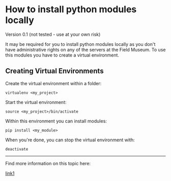 # How to install python modules locally #
Version 0.1 (not tested - use at your own risk)

It may be required for you to install python modules locally as you don't have administrative rights on any of the servers at the Field Museum. To use this modules you have to create a virtual environment. 

## Creating Virtual Environments ##

Create the virtual environment within a folder:
~~~
virtualenv <my_project>
~~~

Start the virtual environment:
~~~
source <my_project>/bin/activate
~~~

Within this environment you can install modules:
~~~
pip install <my_module>
~~~

When you're done, you can stop the virtual environment with:
~~~
deactivate
~~~


-----

Find more information on this topic here:

[link1](https://packaging.python.org/tutorials/installing-packages/#)

